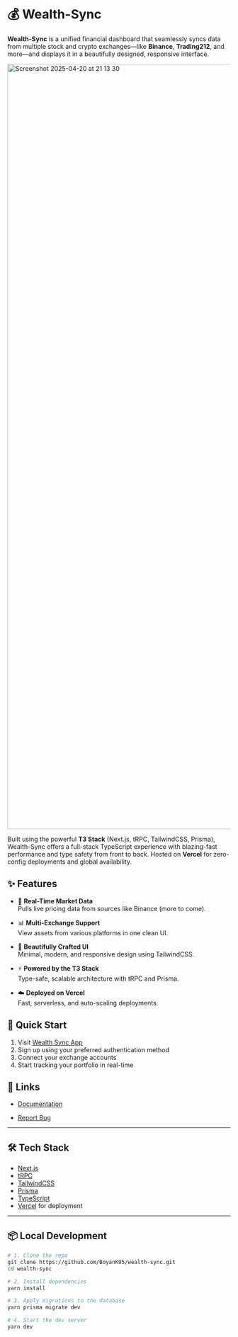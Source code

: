# 💰 Wealth-Sync

**Wealth-Sync** is a unified financial dashboard that seamlessly syncs data from multiple stock and crypto exchanges—like **Binance**, **Trading212**, and more—and displays it in a beautifully designed, responsive interface.

<img width="1728" alt="Screenshot 2025-04-20 at 21 13 30" src="https://github.com/user-attachments/assets/b08fb321-ab49-471e-b227-3f9c2a31cfab" />


Built using the powerful **T3 Stack** (Next.js, tRPC, TailwindCSS, Prisma), Wealth-Sync offers a full-stack TypeScript experience with blazing-fast performance and type safety from front to back. Hosted on **Vercel** for zero-config deployments and global availability.

## ✨ Features

- 🔄 **Real-Time Market Data**  
  Pulls live pricing data from sources like Binance (more to come).

- 📊 **Multi-Exchange Support**  
  View assets from various platforms in one clean UI.

- 🎨 **Beautifully Crafted UI**  
  Minimal, modern, and responsive design using TailwindCSS.

- ⚡ **Powered by the T3 Stack**  
  Type-safe, scalable architecture with tRPC and Prisma.

- ☁️ **Deployed on Vercel**  
  Fast, serverless, and auto-scaling deployments.

## 🚀 Quick Start

1. Visit [Wealth Sync App](https://wealth-sync-lime.vercel.app/)
2. Sign up using your preferred authentication method
3. Connect your exchange accounts
4. Start tracking your portfolio in real-time

## 🔗 Links

- [Documentation](https://wealth-sync.vercel.app/docs)
<!-- - [Live Demo](https://wealth-sync.vercel.app) -->
- [Report Bug](https://github.com/boyank95/wealth-sync/issues)

---

## 🛠 Tech Stack

- [Next.js](https://nextjs.org/)  
- [tRPC](https://trpc.io/)  
- [TailwindCSS](https://tailwindcss.com/)  
- [Prisma](https://prisma.io/)  
- [TypeScript](https://www.typescriptlang.org/)  
- [Vercel](https://vercel.com/) for deployment  

---

## 📦 Local Development

```bash
# 1. Clone the repo
git clone https://github.com/BoyanK95/wealth-sync.git
cd wealth-sync

# 2. Install dependencies
yarn install

# 3. Apply migrations to the database
yarn prisma migrate dev

# 4. Start the dev server
yarn dev
